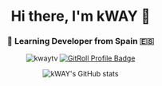 <h1 align="center">Hi there, I'm kWAY 👋</h1>
<h3 align="center">🚀 Learning Developer from Spain 🇪🇸</h3>

<p align="center">
  <img src="https://komarev.com/ghpvc/?username=kwaytv&label=Profile%20views&color=0e75b6&style=flat-square" alt="kwaytv" />
  <a href="https://gitroll.io/profile/uezq54oxIk4VFZkLigfxGmGgm57z1" target="_blank">
    <img src="https://gitroll.io/api/badges/profiles/v1/uezq54oxIk4VFZkLigfxGmGgm57z1" alt="GitRoll Profile Badge"/>
  </a>
</p>

<div align="center">
  <img src="https://github-readme-stats.vercel.app/api?username=kwaytv&show_icons=true&theme=dark&hide_border=true" alt="kWAY's GitHub stats" />
</div>
